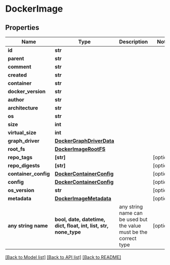 # DockerImage


## Properties
Name | Type | Description | Notes
------------ | ------------- | ------------- | -------------
**id** | **str** |  | 
**parent** | **str** |  | 
**comment** | **str** |  | 
**created** | **str** |  | 
**container** | **str** |  | 
**docker_version** | **str** |  | 
**author** | **str** |  | 
**architecture** | **str** |  | 
**os** | **str** |  | 
**size** | **int** |  | 
**virtual_size** | **int** |  | 
**graph_driver** | [**DockerGraphDriverData**](DockerGraphDriverData.md) |  | 
**root_fs** | [**DockerImageRootFS**](DockerImageRootFS.md) |  | 
**repo_tags** | **[str]** |  | [optional] 
**repo_digests** | **[str]** |  | [optional] 
**container_config** | [**DockerContainerConfig**](DockerContainerConfig.md) |  | [optional] 
**config** | [**DockerContainerConfig**](DockerContainerConfig.md) |  | [optional] 
**os_version** | **str** |  | [optional] 
**metadata** | [**DockerImageMetadata**](DockerImageMetadata.md) |  | [optional] 
**any string name** | **bool, date, datetime, dict, float, int, list, str, none_type** | any string name can be used but the value must be the correct type | [optional]

[[Back to Model list]](../README.md#documentation-for-models) [[Back to API list]](../README.md#documentation-for-api-endpoints) [[Back to README]](../README.md)


